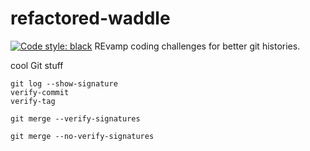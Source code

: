 # refactored-waddle

[![Code style: black](https://img.shields.io/badge/code%20style-black-000000.svg)](https://github.com/psf/black)
REvamp coding challenges for better git histories.

cool Git stuff

```
git log --show-signature
verify-commit
verify-tag

git merge --verify-signatures

git merge --no-verify-signatures
```
